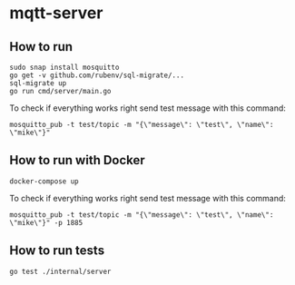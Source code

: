 # mqtt-server

## How to run 
```
sudo snap install mosquitto
go get -v github.com/rubenv/sql-migrate/...
sql-migrate up
go run cmd/server/main.go
```
To check if everything works right send test message with this command: 
```
mosquitto_pub -t test/topic -m "{\"message\": \"test\", \"name\": \"mike\"}"
``` 
## How to run with Docker 
```
docker-compose up
```
To check if everything works right send test message with this command: 
```
mosquitto_pub -t test/topic -m "{\"message\": \"test\", \"name\": \"mike\"}" -p 1885
```


## How to run tests
```
go test ./internal/server
```
